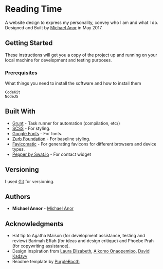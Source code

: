 # Reading Time

A website design to express my personality, convey who I am and what I do. Designed and Built by [Michael Anor](https://github.com/michaelannor) in May 2017.

## Getting Started

These instructions will get you a copy of the project up and running on your local machine for development and testing purposes.

### Prerequisites

What things you need to install the software and how to install them

```
CodeKit
NodeJS
```

## Built With

* [Grunt](https://gruntjs.com/) - Task runner for automation (compilation, etc/)
* [SCSS](https://www.getpostman.com/) - For styling.
* [Google Fonts](https://www.fonts.google.com/) - For fonts.
* [Zurb Foundation](foundation.zurb.com) - For baseline styling.
* [Favicomatic](http://www.favicomatic.com/) - For generating favicons for different browsers and device types.
* [Pepper by Swat.io](https://pepper.swat.io/) - For contact widget

## Versioning

I used [Git](http://git-scm.org/) for versioning.

## Authors

* **Michael Annor** - [Michael Anor](https://github.com/michaelannor)

## Acknowledgments

* Hat tip to Agatha Maison (for development assistance, testing and review) Barimah Effah (for ideas and design critique) and Phoebe Prah (for copywriting assistance).
* Design Inspiration from [Laura Elizabeth](http://www.lauraelizabeth.co/), [Aikomo Onaopemipo](http://opemipo.com/), [David Kadavy](http://kadavy.net/)
* Readme template by [PurpleBooth](https://gist.github.com/PurpleBooth/109311bb0361f32d87a2)
